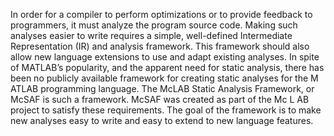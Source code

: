 In order for a compiler to perform optimizations or to provide
feedback to programmers, it must analyze the program source code. Making such
analyses easier to write requires a simple, well-defined Intermediate
Representation (IR) and analysis framework. This framework should also allow
new language extensions to use and adapt existing analyses. In spite of
MATLAB’s popularity, and the apparent need for static analysis, there has been
no publicly available framework for creating static analyses for the M ATLAB
programming language. The McLAB Static Analysis Framework, or McSAF is such a
framework. McSAF was created as part of the Mc L AB project to satisfy these
requirements. The goal of the framework is to make new analyses easy to write
and easy to extend to new language features.
